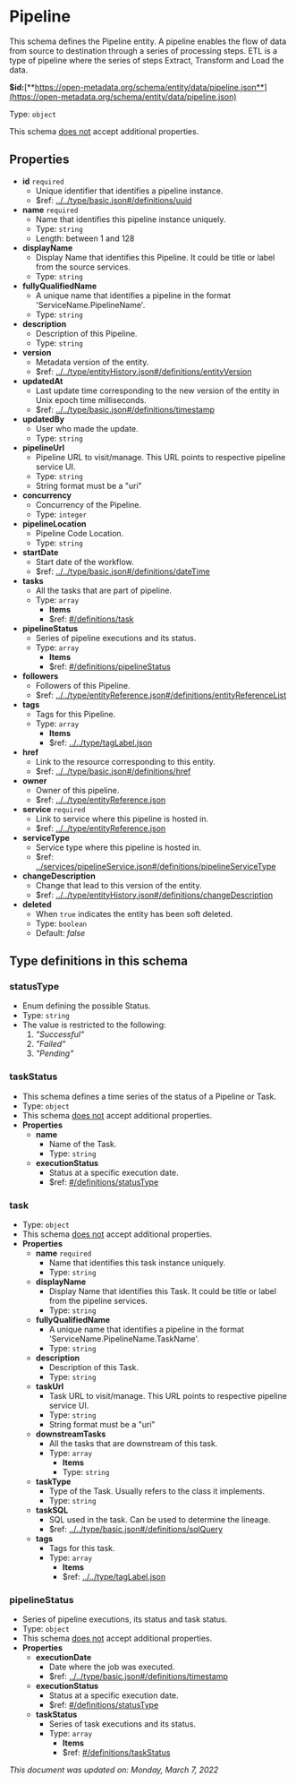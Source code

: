 # Pipeline

This schema defines the Pipeline entity. A pipeline enables the flow of data from source to destination through a series of processing steps. ETL is a type of pipeline where the series of steps Extract, Transform and Load the data.

**$id:**[**https://open-metadata.org/schema/entity/data/pipeline.json**](https://open-metadata.org/schema/entity/data/pipeline.json)

Type: `object`

This schema <u>does not</u> accept additional properties.

## Properties
 - **id** `required`
	 - Unique identifier that identifies a pipeline instance.
	 - $ref: [../../type/basic.json#/definitions/uuid](../types/basic.md#uuid)
 - **name** `required`
	 - Name that identifies this pipeline instance uniquely.
	 - Type: `string`
	 - Length: between 1 and 128
 - **displayName**
	 - Display Name that identifies this Pipeline. It could be title or label from the source services.
	 - Type: `string`
 - **fullyQualifiedName**
	 - A unique name that identifies a pipeline in the format 'ServiceName.PipelineName'.
	 - Type: `string`
 - **description**
	 - Description of this Pipeline.
	 - Type: `string`
 - **version**
	 - Metadata version of the entity.
	 - $ref: [../../type/entityHistory.json#/definitions/entityVersion](../types/entityhistory.md#entityversion)
 - **updatedAt**
	 - Last update time corresponding to the new version of the entity in Unix epoch time milliseconds.
	 - $ref: [../../type/basic.json#/definitions/timestamp](../types/basic.md#timestamp)
 - **updatedBy**
	 - User who made the update.
	 - Type: `string`
 - **pipelineUrl**
	 - Pipeline  URL to visit/manage. This URL points to respective pipeline service UI.
	 - Type: `string`
	 - String format must be a "uri"
 - **concurrency**
	 - Concurrency of the Pipeline.
	 - Type: `integer`
 - **pipelineLocation**
	 - Pipeline Code Location.
	 - Type: `string`
 - **startDate**
	 - Start date of the workflow.
	 - $ref: [../../type/basic.json#/definitions/dateTime](../types/basic.md#datetime)
 - **tasks**
	 - All the tasks that are part of pipeline.
	 - Type: `array`
		 - **Items**
		 - $ref: [#/definitions/task](#task)
 - **pipelineStatus**
	 - Series of pipeline executions and its status.
	 - Type: `array`
		 - **Items**
		 - $ref: [#/definitions/pipelineStatus](#pipelinestatus)
 - **followers**
	 - Followers of this Pipeline.
	 - $ref: [../../type/entityReference.json#/definitions/entityReferenceList](../types/entityreference.md#entityreferencelist)
 - **tags**
	 - Tags for this Pipeline.
	 - Type: `array`
		 - **Items**
		 - $ref: [../../type/tagLabel.json](../types/taglabel.md)
 - **href**
	 - Link to the resource corresponding to this entity.
	 - $ref: [../../type/basic.json#/definitions/href](../types/basic.md#href)
 - **owner**
	 - Owner of this pipeline.
	 - $ref: [../../type/entityReference.json](../types/entityreference.md)
 - **service** `required`
	 - Link to service where this pipeline is hosted in.
	 - $ref: [../../type/entityReference.json](../types/entityreference.md)
 - **serviceType**
	 - Service type where this pipeline is hosted in.
	 - $ref: [../services/pipelineService.json#/definitions/pipelineServiceType](../services/pipelineservice.md#pipelineservicetype)
 - **changeDescription**
	 - Change that lead to this version of the entity.
	 - $ref: [../../type/entityHistory.json#/definitions/changeDescription](../types/entityhistory.md#changedescription)
 - **deleted**
	 - When `true` indicates the entity has been soft deleted.
	 - Type: `boolean`
	 - Default: _false_


## Type definitions in this schema
### statusType

 - Enum defining the possible Status.
 - Type: `string`
 - The value is restricted to the following: 
	 1. _"Successful"_
	 2. _"Failed"_
	 3. _"Pending"_


### taskStatus

 - This schema defines a time series of the status of a Pipeline or Task.
 - Type: `object`
 - This schema <u>does not</u> accept additional properties.
 - **Properties**
	 - **name**
		 - Name of the Task.
		 - Type: `string`
	 - **executionStatus**
		 - Status at a specific execution date.
		 - $ref: [#/definitions/statusType](#statustype)


### task

 - Type: `object`
 - This schema <u>does not</u> accept additional properties.
 - **Properties**
	 - **name** `required`
		 - Name that identifies this task instance uniquely.
		 - Type: `string`
	 - **displayName**
		 - Display Name that identifies this Task. It could be title or label from the pipeline services.
		 - Type: `string`
	 - **fullyQualifiedName**
		 - A unique name that identifies a pipeline in the format 'ServiceName.PipelineName.TaskName'.
		 - Type: `string`
	 - **description**
		 - Description of this Task.
		 - Type: `string`
	 - **taskUrl**
		 - Task URL to visit/manage. This URL points to respective pipeline service UI.
		 - Type: `string`
		 - String format must be a "uri"
	 - **downstreamTasks**
		 - All the tasks that are downstream of this task.
		 - Type: `array`
			 - **Items**
			 - Type: `string`
	 - **taskType**
		 - Type of the Task. Usually refers to the class it implements.
		 - Type: `string`
	 - **taskSQL**
		 - SQL used in the task. Can be used to determine the lineage.
		 - $ref: [../../type/basic.json#/definitions/sqlQuery](../types/basic.md#sqlquery)
	 - **tags**
		 - Tags for this task.
		 - Type: `array`
			 - **Items**
			 - $ref: [../../type/tagLabel.json](../types/taglabel.md)


### pipelineStatus

 - Series of pipeline executions, its status and task status.
 - Type: `object`
 - This schema <u>does not</u> accept additional properties.
 - **Properties**
	 - **executionDate**
		 - Date where the job was executed.
		 - $ref: [../../type/basic.json#/definitions/timestamp](../types/basic.md#timestamp)
	 - **executionStatus**
		 - Status at a specific execution date.
		 - $ref: [#/definitions/statusType](#statustype)
	 - **taskStatus**
		 - Series of task executions and its status.
		 - Type: `array`
			 - **Items**
			 - $ref: [#/definitions/taskStatus](#taskstatus)




_This document was updated on: Monday, March 7, 2022_